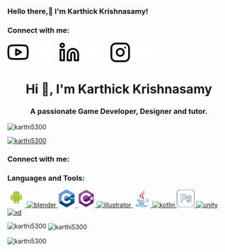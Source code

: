 ### Hello there,👋 I'm Karthick Krishnasamy!

### Connect with me:

[![website](./img/youtube-light.svg)](https://www.youtube.com/channel/UCWrjrjzwIHBelQeZiK49Gow#gh-light-mode-only)
[![website](./img/youtube-dark.svg)](https://www.youtube.com/channel/UCWrjrjzwIHBelQeZiK49Gow#gh-dark-mode-only)
&nbsp;&nbsp;
[![website](./img/linkedin-light.svg)](https://www.linkedin.com/in/karthick-krishnasamy-52304582/#gh-light-mode-only)
[![website](./img/linkedin-dark.svg)](https://www.linkedin.com/in/karthick-krishnasamy-52304582/#gh-dark-mode-only)
&nbsp;&nbsp;
[![website](./img/instagram-light.svg)](https://www.instagram.com/nexgen.graphics/?hl=en#gh-light-mode-only)
[![website](./img/instagram-dark.svg)](https://www.instagram.com/nexgen.graphics/?hl=en#gh-dark-mode-only)

<h1 align="center">Hi 👋, I'm Karthick Krishnasamy</h1>
<h3 align="center">A passionate Game Developer, Designer and tutor.</h3>

<p align="left"> <img src="https://komarev.com/ghpvc/?username=karthi5300&label=Profile%20views&color=0e75b6&style=flat" alt="karthi5300" /> </p>

<p align="left"> <a href="https://github.com/ryo-ma/github-profile-trophy"><img src="https://github-profile-trophy.vercel.app/?username=karthi5300" alt="karthi5300" /></a> </p>

<h3 align="left">Connect with me:</h3>
<p align="left">
</p>

<h3 align="left">Languages and Tools:</h3>
<p align="left"> <a href="https://developer.android.com" target="_blank" rel="noreferrer"> <img src="https://raw.githubusercontent.com/devicons/devicon/master/icons/android/android-original-wordmark.svg" alt="android" width="40" height="40"/> </a> <a href="https://www.blender.org/" target="_blank" rel="noreferrer"> <img src="https://download.blender.org/branding/community/blender_community_badge_white.svg" alt="blender" width="40" height="40"/> </a> <a href="https://www.w3schools.com/cpp/" target="_blank" rel="noreferrer"> <img src="https://raw.githubusercontent.com/devicons/devicon/master/icons/cplusplus/cplusplus-original.svg" alt="cplusplus" width="40" height="40"/> </a> <a href="https://www.w3schools.com/cs/" target="_blank" rel="noreferrer"> <img src="https://raw.githubusercontent.com/devicons/devicon/master/icons/csharp/csharp-original.svg" alt="csharp" width="40" height="40"/> </a> <a href="https://www.adobe.com/in/products/illustrator.html" target="_blank" rel="noreferrer"> <img src="https://www.vectorlogo.zone/logos/adobe_illustrator/adobe_illustrator-icon.svg" alt="illustrator" width="40" height="40"/> </a> <a href="https://www.java.com" target="_blank" rel="noreferrer"> <img src="https://raw.githubusercontent.com/devicons/devicon/master/icons/java/java-original.svg" alt="java" width="40" height="40"/> </a> <a href="https://kotlinlang.org" target="_blank" rel="noreferrer"> <img src="https://www.vectorlogo.zone/logos/kotlinlang/kotlinlang-icon.svg" alt="kotlin" width="40" height="40"/> </a> <a href="https://www.photoshop.com/en" target="_blank" rel="noreferrer"> <img src="https://raw.githubusercontent.com/devicons/devicon/master/icons/photoshop/photoshop-line.svg" alt="photoshop" width="40" height="40"/> </a> <a href="https://unity.com/" target="_blank" rel="noreferrer"> <img src="https://www.vectorlogo.zone/logos/unity3d/unity3d-icon.svg" alt="unity" width="40" height="40"/> </a> <a href="https://www.adobe.com/products/xd.html" target="_blank" rel="noreferrer"> <img src="https://cdn.worldvectorlogo.com/logos/adobe-xd.svg" alt="xd" width="40" height="40"/> </a> </p>

<p><img align="left" src="https://github-readme-stats.vercel.app/api/top-langs?username=karthi5300&show_icons=true&locale=en&layout=compact" alt="karthi5300" /></p>

<p>&nbsp;<img align="center" src="https://github-readme-stats.vercel.app/api?username=karthi5300&show_icons=true&locale=en" alt="karthi5300" /></p>

<p><img align="center" src="https://github-readme-streak-stats.herokuapp.com/?user=karthi5300&" alt="karthi5300" /></p>
